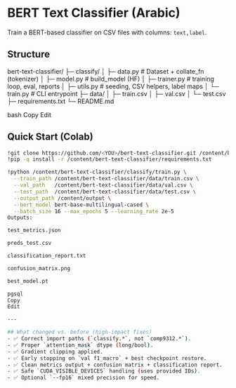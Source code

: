 # BERT Text Classifier (Arabic)

Train a BERT-based classifier on CSV files with columns: `text,label`.

## Structure
bert-text-classifier/
├─ classify/
│ ├─ data.py # Dataset + collate_fn (tokenizer)
│ ├─ model.py # build_model (HF)
│ ├─ trainer.py # training loop, eval, reports
│ ├─ utils.py # seeding, CSV helpers, label maps
│ └─ train.py # CLI entrypoint
├─ data/
│ ├─ train.csv
│ ├─ val.csv
│ └─ test.csv
├─ requirements.txt
└─ README.md

bash
Copy
Edit

## Quick Start (Colab)
```bash
!git clone https://github.com/<YOU>/bert-text-classifier.git /content/bert-text-classifier
!pip -q install -r /content/bert-text-classifier/requirements.txt

!python /content/bert-text-classifier/classify/train.py \
  --train_path /content/bert-text-classifier/data/train.csv \
  --val_path   /content/bert-text-classifier/data/val.csv \
  --test_path  /content/bert-text-classifier/data/test.csv \
  --output_path /content/output \
  --bert_model bert-base-multilingual-cased \
  --batch_size 16 --max_epochs 5 --learning_rate 2e-5
Outputs:

test_metrics.json

preds_test.csv

classification_report.txt

confusion_matrix.png

best_model.pt

pgsql
Copy
Edit

---

## What changed vs. before (high-impact fixes)
- ✅ Correct import paths (`classify.*`, not `comp9312.*`).
- ✅ Proper `attention_mask` dtype (long/bool).
- ✅ Gradient clipping applied.
- ✅ Early stopping on `val f1_macro` + best checkpoint restore.
- ✅ Clean metrics output + confusion matrix + classification report.
- ✅ Safe `CUDA_VISIBLE_DEVICES` handling (uses provided IDs).
- ✅ Optional `--fp16` mixed precision for speed.